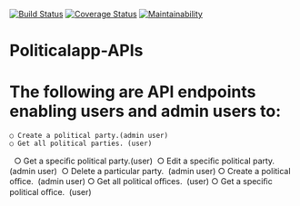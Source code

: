 [![Build Status](https://travis-ci.org/Roychela/Politicalapp-APIs.svg?branch=develop)](https://travis-ci.org/Roychela/Politicalapp-APIs)
[![Coverage Status](https://coveralls.io/repos/github/Roychela/Politicalapp-APIs/badge.svg?branch=develop)](https://coveralls.io/github/Roychela/Politicalapp-APIs?branch=develop)
[![Maintainability](https://api.codeclimate.com/v1/badges/b53fbe1742a2473f5843/maintainability)](https://codeclimate.com/github/Roychela/Politicalapp-APIs/maintainability)
# Politicalapp-APIs

# The following are API endpoints enabling users and admin users to:
    ○ Create a political party.(admin user)  
    ○ Get all political parties. (user)
    ○ Get a speciﬁc political party.(user)  
    ○ Edit a speciﬁc political party.(admin user)  
    ○ Delete a particular party.  (admin user)
    ○ Create a political oﬃce.  (admin user)
    ○ Get all political oﬃces.  (user)
    ○ Get a speciﬁc political oﬃce.  (user)


    
